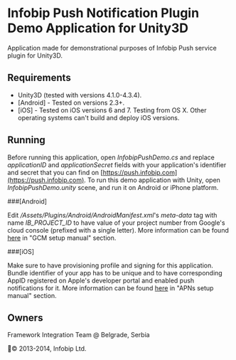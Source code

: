 Infobip Push Notification Plugin Demo Application for Unity3D
====================================

Application made for demonstrational purposes of Infobip Push service plugin for Unity3D.

Requirements
------------

* Unity3D (tested with versions 4.1.0-4.3.4).
* [Android] - Tested on versions 2.3+.
* [iOS] - Tested on iOS versions 6 and 7. Testing from OS X. Other operating systems can't build and deploy iOS versions.

Running
-------

Before running this application, open _InfobipPushDemo.cs_ and replace _applicationID_ and _applicationSecret_ fields with your application's identifier and secret that you can find on [https://push.infobip.com](https://push.infobip.com).
To run this demo application with Unity, open _InfobipPushDemo.unity_ scene, and run it on Android or iPhone platform.

###[Android]

Edit _/Assets/Plugins/Android/AndroidManifest.xml_'s _meta-data_ tag with name *IB_PROJECT_ID* to have value of your project number from Google's cloud console (prefixed with a single letter). More information can be found [here](https://push.infobip.com/docs#androidGCM) in "GCM setup manual" section.

###[iOS]

Make sure to have provisioning profile and signing for this application. Bundle identifier of your app has to be unique and to have corresponding AppID registered on Apple's developer portal and enabled push notifications for it.
More information can be found [here](https://push.infobip.com/docs#appleAPNS) in "APNs setup manual" section.

Owners
------

Framework Integration Team @ Belgrade, Serbia

© 2013-2014, Infobip Ltd.
